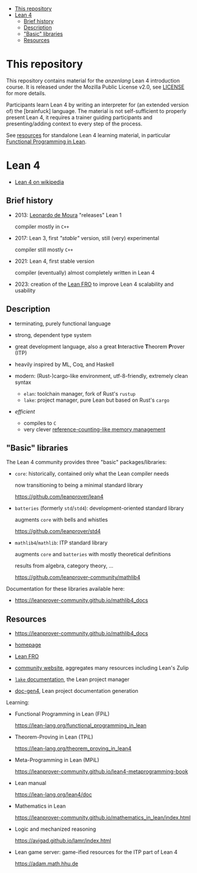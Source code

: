 - [This repository](#this-repository)
- [Lean 4](#lean-4)
  - [Brief history](#brief-history)
  - [Description](#description)
  - ["Basic" libraries](#basic-libraries)
  - [Resources](#resources)


# This repository

This repository contains material for the *anzenlang* Lean 4 introduction course. It is released
under the Mozilla Public License v2.0, see [LICENSE](./LICENSE) for more details.

Participants learn Lean 4 by writing an interpreter for (an extended version of) the [brainfuck]
language. The material is not self-sufficient to properly present Lean 4, it requires a trainer
guiding participants and presenting/adding context to every step of the process.

See [resources](#resources) for standalone Lean 4 learning material, in particular [Functional
Programming in Lean][fpil].



# Lean 4

- [Lean 4 on wikipedia][wikipedia]



## Brief history

- 2013: [Leonardo de Moura][leo] "releases" Lean 1

  compiler mostly in `C++`

- 2017: Lean 3, first *"stable"* version, still (very) experimental

  compiler still mostly `C++`

- 2021: Lean 4, first stable version

  compiler (eventually) almost completely written in Lean 4

- 2023: creation of the [Lean FRO][fro] to improve Lean 4 scalability and usability



## Description

- terminating, purely functional language

- strong, dependent type system

- great development language, also a great **I**nteractive **T**heorem **P**rover (ITP)

- heavily inspired by ML, Coq, and Haskell

- modern: (Rust-)cargo-like environment, utf-8-friendly, extremely clean syntax

  - `elan`: toolchain manager, fork of Rust's `rustup`
  - `lake`: project manager, pure Lean but based on Rust's `cargo`

- *efficient*
  - compiles to `C`
  - very clever [reference-counting-like memory management][immutable beans]



## "Basic" libraries

The Lean 4 community provides three "basic" packages/libraries:

- `core`: historically, contained only what the Lean compiler needs

  now transitioning to being a minimal standard library

  <https://github.com/leanprover/lean4>

- `batteries` (formerly `std`/`std4`): development-oriented standard library

  augments `core` with bells and whistles

  <https://github.com/leanprover/std4>

- `mathlib4`/`mathlib`: ITP standard library

  augments `core` and `batteries` with mostly theoretical definitions

  results from algebra, category theory, ...

  <https://github.com/leanprover-community/mathlib4>

Documentation for these libraries available here:

- <https://leanprover-community.github.io/mathlib4_docs>



## Resources

- <https://leanprover-community.github.io/mathlib4_docs>

- [homepage][lean]

- [Lean FRO][fro]

- [community website][comm], aggregates many resources including Lean's Zulip

- [`lake` documentation][lakedoc], the Lean project manager

- [doc-gen4][docgen], Lean project documentation generation

Learning:

- Functional Programming in Lean (FPiL)

  <https://lean-lang.org/functional_programming_in_lean>

- Theorem-Proving in Lean (TPiL)

  <https://lean-lang.org/theorem_proving_in_lean4>

- Meta-Programming in Lean (MPiL)

  <https://leanprover-community.github.io/lean4-metaprogramming-book>

- Lean manual

  <https://lean-lang.org/lean4/doc>

- Mathematics in Lean

  <https://leanprover-community.github.io/mathematics_in_lean/index.html>

- Logic and mechanized reasoning

  <https://avigad.github.io/lamr/index.html>

- Lean game server: game-ified resources for the ITP part of Lean 4

  <https://adam.math.hhu.de>



[bf]: https://en.wikipedia.org/wiki/Brainfuck
[wikipedia]: https://en.wikipedia.org/wiki/Lean_(proof_assistant)
[leo]: https://leodemoura.github.io
[fro]: https://lean-fro.org
[comm]: https://leanprover-community.github.io
[immutable beans]: https://arxiv.org/pdf/1908.05647
[lean]: https://lean-lang.org
[fpil]: https://lean-lang.org/functional_programming_in_lean
[docgen]: https://github.com/leanprover/doc-gen4/tree/main
[lakedoc]: https://github.com/leanprover/lean4/tree/master/src/lake#lake
